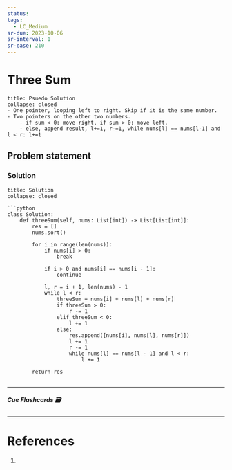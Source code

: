 ```yaml
---
status: 
tags:
  - LC_Medium
sr-due: 2023-10-06
sr-interval: 1
sr-ease: 210
---
```


# Three Sum
```ad-tldr
title: Psuedo Solution
collapse: closed
- One pointer, looping left to right. Skip if it is the same number.
- Two pointers on the other two numbers.
	- if sum < 0: move right, if sum > 0: move left.
	- else, append result, l+=1, r-=1, while nums[l] == nums[l-1] and l < r: l+=1
```
## Problem statement


### Solution
```ad-tldr
title: Solution
collapse: closed

```python
class Solution:
    def threeSum(self, nums: List[int]) -> List[List[int]]:
        res = []
        nums.sort()

        for i in range(len(nums)):
            if nums[i] > 0:
                break

            if i > 0 and nums[i] == nums[i - 1]:
                continue

            l, r = i + 1, len(nums) - 1
            while l < r:
                threeSum = nums[i] + nums[l] + nums[r]
                if threeSum > 0:
                    r -= 1
                elif threeSum < 0:
                    l += 1
                else:
                    res.append([nums[i], nums[l], nums[r]])
                    l += 1
                    r -= 1
                    while nums[l] == nums[l - 1] and l < r:
                        l += 1
                        
        return res


```

---
##### Cue Flashcards 🗃

---
# References
1. 


